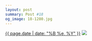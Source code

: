 ```yaml
---
layout: post
summary: Post #18
og_image: 18-1280.jpg
---
```


<p>
  <time><a href="/18">{{ page.date | date: "%B %e, %Y" }}</a></time>
  <a href="/18"><img src="{{ site.assets_url }}/18-640.jpg" srcset="{{ site.assets_url }}/18-1280.jpg 1280w, {{ site.assets_url }}/18-960.jpg 960w, {{ site.assets_url }}/18-640.jpg 640w, {{ site.assets_url }}/18-320.jpg 320w" sizes="(min-width: 700px) 50vw, calc(100vw - 2rem)" /></a>
</p>
